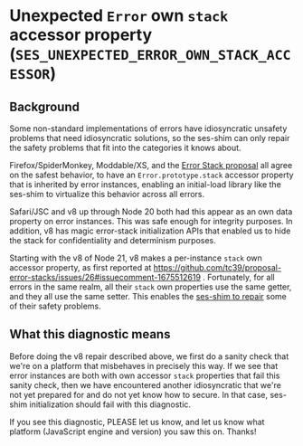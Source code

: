 # Unexpected `Error` own `stack` accessor property (`SES_UNEXPECTED_ERROR_OWN_STACK_ACCESSOR`)

## Background

Some non-standard implementations of errors have idiosyncratic unsafety problems that need idiosyncratic solutions, so the ses-shim can only repair the safety problems that fit into the categories it knows about.

Firefox/SpiderMonkey, Moddable/XS, and the [Error Stack proposal](https://github.com/tc39/proposal-error-stacks/issues/26) all agree on the safest behavior, to have an `Error.prototype.stack` accessor property that is inherited by error instances, enabling an initial-load library like the ses-shim to virtualize this behavior across all errors.

Safari/JSC and v8 up through Node 20 both had this appear as an own data property on error instances. This was safe enough for integrity purposes. In addition, v8 has magic error-stack initialization APIs that enabled us to hide the stack for confidentiality and determinism purposes.

Starting with the v8 of Node 21, v8 makes a per-instance `stack` own accessor property, as first reported at https://github.com/tc39/proposal-error-stacks/issues/26#issuecomment-1675512619 . Fortunately, for all errors in the same realm, all their `stack` own properties use the same getter, and they all use the same setter. This enables the [ses-shim to repair](https://github.com/endojs/endo/pull/2232) some of their safety problems.

## What this diagnostic means

Before doing the v8 repair described above, we first do a sanity check that we're on a platform that misbehaves in precisely this way. If we see that error instances are both with own accessor `stack` properties that fail this sanity check, then we have encountered another idiosyncratic that we're not yet prepared for and do not yet know how to secure. In that case, ses-shim initialization should fail with this diagnostic.

If you see this diagnostic, PLEASE let us know, and let us know what platform (JavaScript engine and version) you saw this on. Thanks!
